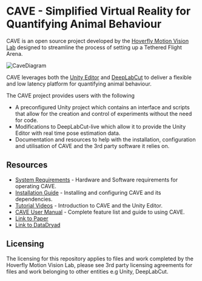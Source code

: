 # CAVE - Simplified Virtual Reality for Quantifying Animal Behaviour
CAVE is an open source project developed by the [Hoverfly Motion Vision Lab](https://hoverflyvision.weebly.com/) designed to streamline the process of setting up a Tethered Flight Arena. 

![CaveDiagram](https://github.com/HoverflyLab/CAVE_TetheredFlightArena/assets/68989844/3425d8d8-0acd-4525-a433-8c49e124c2ad)

CAVE leverages both the [Unity Editor](https://unity.com/products/unity-engine) and [DeepLabCut](https://www.mackenziemathislab.org/deeplabcut) to deliver a flexible and low latency platform for quantifying animal behaviour.

The CAVE project provides users with the following
- A preconfigured Unity project which contains an interface and scripts that allow for the creation and control of experiments without the need for code.
- Modifications to DeepLabCut-live which allow it to provide the Unity Editor with real time pose estimation data.
- Documentation and resources to help with the installation, configuration and utilisation of CAVE and the 3rd party software it relies on.

## Resources
- [System Requirements](https://drive.google.com/drive/folders/1BMVr8nH6EV9duNTKSAItW-cu7hiIqaZ5?usp=sharing) - Hardware and Software requirements for operating CAVE.
- [Installation Guide](https://drive.google.com/drive/folders/1BMVr8nH6EV9duNTKSAItW-cu7hiIqaZ5?usp=sharing) - Installing and configuring CAVE and its dependencies.
- [Tutorial Videos](https://drive.google.com/drive/folders/1BMVr8nH6EV9duNTKSAItW-cu7hiIqaZ5?usp=sharing) - Introduction to CAVE and the Unity Editor.
- [CAVE User Manual](https://drive.google.com/drive/folders/1BMVr8nH6EV9duNTKSAItW-cu7hiIqaZ5?usp=sharing) - Complete feature list and guide to using CAVE.
- [Link to Paper]()
- [Link to DataDryad]()

## Licensing
The licensing for this repository applies to files and work completed by the Hoverfly Motion Vision Lab, please see 3rd party licensing agreements for files and work belonging to other entities e.g Unity, DeepLabCut.
